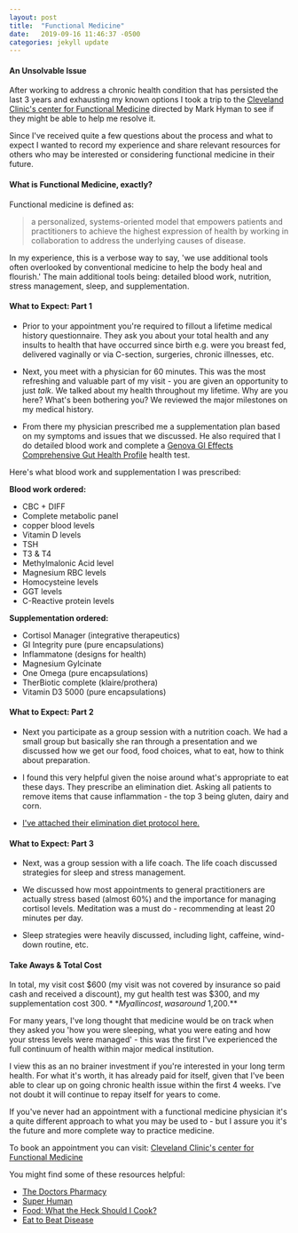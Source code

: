 ```yaml
---
layout: post
title:  "Functional Medicine"
date:   2019-09-16 11:46:37 -0500
categories: jekyll update
---
```



#### An Unsolvable Issue

After working to address a chronic health condition that has persisted the last 3 years and exhausting my known options I took a trip to the [Cleveland Clinic's center for Functional Medicine](https://my.clevelandclinic.org/departments/functional-medicine) directed by Mark Hyman to see if they might be able to help me resolve it.

Since I've received quite a few questions about the process and what to expect I wanted to record my experience and share relevant resources for others who may be interested or considering functional medicine in their future.

#### What is Functional Medicine, exactly?

Functional medicine is defined as:

> a personalized, systems-oriented model that empowers patients and practitioners to achieve the highest expression of health by working in collaboration to address the underlying causes of disease.

In my experience, this is a verbose way to say, 'we use additional tools often overlooked by conventional medicine to help the body heal and flourish.' The main additional tools being: detailed blood work, nutrition, stress management, sleep, and supplementation.

#### What to Expect: Part 1

  * Prior to your appointment you're required to fillout a lifetime medical history questionnaire. They ask you about your total health and any insults to health that have occurred since birth e.g. were you breast fed, delivered vaginally or via C-section, surgeries, chronic illnesses, etc.

  * Next, you meet with a physician for 60 minutes. This was the most refreshing and valuable part of my visit - you are given an opportunity to just *talk*. We talked about my health throughout my lifetime. Why are you here? What's been bothering you? We reviewed the major milestones on my medical history.

  * From there my physician prescribed me a supplementation plan based on my symptoms and issues that we discussed. He also required that I do detailed blood work and complete a [Genova GI Effects Comprehensive Gut Health Profile](https://www.gdx.net/product/gi-effects-comprehensive-stool-test) health test.

Here's what blood work and supplementation I was prescribed:  

**Blood work ordered:**

  * CBC + DIFF
  * Complete metabolic panel
  * copper blood levels
  * Vitamin D levels
  * TSH
  * T3 & T4
  * Methylmalonic Acid level
  * Magnesium RBC levels
  * Homocysteine levels
  * GGT levels
  * C-Reactive protein levels


**Supplementation ordered:**

  * Cortisol Manager (integrative therapeutics)
  * GI Integrity pure (pure encapsulations)
  * Inflammatone (designs for health)
  * Magnesium Gylcinate
  * One Omega (pure encapsulations)
  * TherBiotic complete (klaire/prothera)
  * Vitamin D3 5000 (pure encapsulations)

#### What to Expect: Part 2

  * Next you participate as a group session with a nutrition coach. We had a small group but basically she ran through a presentation and we discussed how we get our food, food choices, what to eat, how to think about preparation.

  * I found this very helpful given the noise around what's appropriate to eat these days. They prescribe an elimination diet. Asking all patients to remove items that cause inflammation - the top 3 being gluten, dairy and corn.

  * [I've attached their elimination diet protocol here.](https://flic.kr/s/aHsmHEWMxF)

#### What to Expect: Part 3

  * Next, was a group session with a life coach. The life coach discussed strategies for sleep and stress management.

  * We discussed how most appointments to general practitioners are actually stress based (almost 60%) and the importance for managing cortisol levels. Meditation was a must do - recommending at least 20 minutes per day.

  * Sleep strategies were heavily discussed, including light, caffeine, wind-down routine, etc.

#### Take Aways & Total Cost


In total, my visit cost $600 (my visit was not covered by insurance so paid cash and received a discount), my gut health test was $300, and my supplementation cost $300. **My all in cost, was around ~$1,200.**

For many years, I've long thought that medicine would be on track when they asked you 'how you were sleeping, what you were eating and how your stress levels were managed' - this was the first I've experienced the full continuum of health within major medical institution.

I view this as an no brainer investment if you're interested in your long term health. For what it's worth, it has already paid for itself, given that I've been able to clear up on going chronic health issue within the first 4 weeks. I've not doubt it will continue to repay itself for years to come.

If you've never had an appointment with a functional medicine physician it's a quite different approach to what you may be used to - but I assure you it's the future and more complete way to practice medicine.

To book an appointment you can visit: [Cleveland Clinic's center for Functional Medicine](https://my.clevelandclinic.org/departments/functional-medicine)

You might find some of these resources helpful:

  * [The Doctors Pharmacy](https://drhyman.com/podcast/)
  * [Super Human](https://www.amazon.com/Super-Human-Bulletproof-Backward-Forever/dp/0062882821)
  * [Food: What the Heck Should I Cook?](https://www.barnesandnoble.com/w/food-mark-hyman/1130638965?ean=9780316453134&st=PLA&sid=BNB_ADL+Core+Generic+Books+-+Desktop+Medium&sourceId=PLAGoNA&dpid=tdtve346c&2sid=Google_c&gclid=EAIaIQobChMIo7PqjJua5QIVhBx9Ch2twgCPEAQYASABEgJd0vD_BwE#/)
  * [Eat to Beat Disease](https://www.amazon.com/Eat-Beat-Disease-science-itself/dp/1785042157/ref=asc_df_1785042157/?tag=hyprod-20&linkCode=df0&hvadid=334173482617&hvpos=1o1&hvnetw=g&hvrand=3720847462344381363&hvpone=&hvptwo=&hvqmt=&hvdev=c&hvdvcmdl=&hvlocint=&hvlocphy=&hvtargid=pla-652001399198&psc=1)
